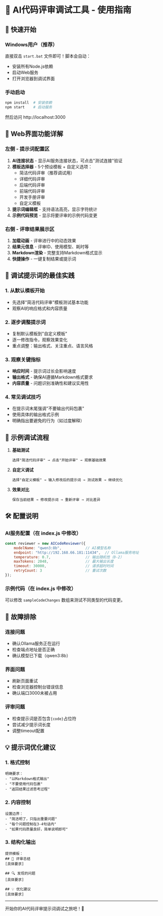 # 🎯 AI代码评审调试工具 - 使用指南

## 🚀 快速开始

### Windows用户（推荐）
直接双击 `start.bat` 文件即可！脚本会自动：
- 安装所有Node.js依赖
- 启动Web服务
- 打开浏览器到调试界面

### 手动启动
```bash
npm install  # 安装依赖
npm start    # 启动服务
```
然后访问 http://localhost:3000

## 🎨 Web界面功能详解

### 左侧 - 提示词配置区
1. **AI连接状态** - 显示AI服务连接状态，可点击"测试连接"验证
2. **模板选择器** - 5个预设模板 + 自定义选项：
   - 简洁代码评审（推荐调试用）
   - 详细代码评审  
   - 后端代码评审
   - 前端代码评审
   - 开发手册评审
   - 自定义模板
3. **提示词编辑框** - 支持语法高亮，显示字符统计
4. **示例代码预览** - 显示将要评审的示例代码变更

### 右侧 - 评审结果展示区
1. **加载动画** - 评审进行中的动态效果
2. **结果元信息** - 评审ID、使用模型、耗时等
3. **Markdown渲染** - 完整支持Markdown格式显示
4. **快捷操作** - 一键复制结果或提示词

## 🔧 调试提示词的最佳实践

### 1. 从默认模板开始
- 先选择"简洁代码评审"模板测试基本功能
- 观察AI的响应格式和内容质量

### 2. 逐步调整提示词
- 复制默认模板到"自定义模板"
- 逐一修改指令，观察效果变化
- 重点调整：输出格式、关注重点、语言风格

### 3. 观察关键指标
- **响应时间** - 提示词过长会影响速度
- **输出格式** - 确保AI遵循Markdown格式要求
- **内容质量** - 问题识别准确性和建议实用性

### 4. 常见调试技巧
- 在提示词末尾强调"不要输出代码包裹"
- 使用具体的输出格式示例
- 明确指出要避免的行为（如过度解释）

## 📝 示例调试流程

1. **基础测试**
   ```
   选择"简洁代码评审" → 点击"开始评审" → 观察基础效果
   ```

2. **自定义调试**
   ```
   选择"自定义模板" → 输入修改后的提示词 → 测试效果 → 继续优化
   ```

3. **效果对比**
   ```
   保存当前结果 → 修改提示词 → 重新评审 → 对比差异
   ```

## 🛠️ 配置说明

### AI服务配置（在 index.js 中修改）
```javascript
const reviewer = new AICodeReviewer({
    modelName: "qwen3:8b",           // AI模型名称
    endpoint: "http://192.168.66.181:11434",  // Ollama服务地址
    temperature: 0.7,                // 输出随机性（0-2）
    maxTokens: 2048,                 // 最大输出长度
    timeout: 30000,                  // 请求超时时间
    retryCount: 3                    // 重试次数
});
```

### 示例代码（在 index.js 中修改）
可以修改 `sampleCodeChanges` 数组来测试不同类型的代码变更。

## 🐛 故障排除

### 连接问题
- 确认Ollama服务正在运行
- 检查端点地址是否正确
- 确认模型已下载（qwen3:8b）

### 界面问题
- 刷新页面重试
- 检查浏览器控制台错误信息
- 确认端口3000未被占用

### 评审问题
- 检查提示词是否包含`{code}`占位符
- 尝试减少提示词长度
- 调整timeout配置

## 💡 提示词优化建议

### 1. 格式控制
```
明确要求：
- "以Markdown格式输出"
- "不要使用代码包裹"
- "返回结果过滤思考过程"
```

### 2. 内容控制
```
设置边界：
- "简洁明了，只指出重要问题"
- "每个问题控制在3-4句话内"
- "如果代码质量良好，简单说明即可"
```

### 3. 结构化输出
```
提供模板：
## 📝 评审总结
[具体要求]

## 🔍 发现的问题
[具体要求]

## 💡 优化建议
[具体要求]
```

---

开始你的AI代码评审提示词调试之旅吧！🎉